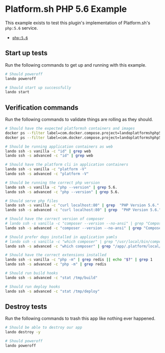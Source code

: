 Platform.sh PHP 5.6 Example
===========================

This example exists to test this plugin's implementation of Platform.sh's `php:5.6` service.

* [`php:5.6`](https://docs.platform.sh/configuration/services/php.html)

Start up tests
--------------

Run the following commands to get up and running with this example.

```bash
# Should poweroff
lando poweroff

# Should start up successfully
lando start
```

Verification commands
---------------------

Run the following commands to validate things are rolling as they should.

```bash
# Should have the expected platformsh containers and images
docker ps --filter label=com.docker.compose.project=landoplatformshphp56 | grep docker.registry.platform.sh/php-5.6 | grep landoplatformshphp56_vanilla_1
docker ps --filter label=com.docker.compose.project=landoplatformshphp56 | grep docker.registry.platform.sh/php-5.6 | grep landoplatformshphp56_advanced_1

# Should be running application containers as web
lando ssh -s vanilla -c "id" | grep web
lando ssh -s advanced -c "id" | grep web

# Should have the platform cli in application containers
lando ssh -s vanilla -c "platform -V"
lando ssh -s advanced -c "platform -V"

# Should be running the correct php version
lando ssh -s vanilla -c "php --version" | grep 5.6.
lando ssh -s advanced -c "php --version" | grep 5.6.

# Should serve php files
lando ssh -s vanilla -c "curl localhost:80" | grep  "PHP Version 5.6."
lando ssh -s advanced -c "curl localhost:80" | grep  "PHP Version 5.6."

# Should have the correct version of composer
# lando ssh -s vanilla -c "composer --version --no-ansi" | grep "Composer 1."
lando ssh -s advanced -c "composer --version --no-ansi" | grep "Composer 2."

# Should prefer deps installed in application yamls
# lando ssh -s vanilla -c "which composer" | grep "/usr/local/bin/composer"
lando ssh -s advanced -c "which composer" | grep "/app/.platform/local/deps/php/vendor/bin/composer"

# Should have the correct extensions installed
lando ssh -s vanilla -c "php -m" | grep redis || echo "$?" | grep 1
lando ssh -s advanced -c "php -m" | grep redis

# Should run build hooks
lando ssh -s advanced -c "stat /tmp/build"

# Should run deploy hooks
lando ssh -s advanced -c "stat /tmp/deploy"
```

Destroy tests
-------------

Run the following commands to trash this app like nothing ever happened.

```bash
# Should be able to destroy our app
lando destroy -y

# Should poweroff
lando poweroff
```
